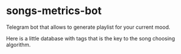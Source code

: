 # songs-metrics-bot
Telegram bot that allows to generate playlist for your current mood.

Here is a little database with tags that is the key to the song choosing algorithm.